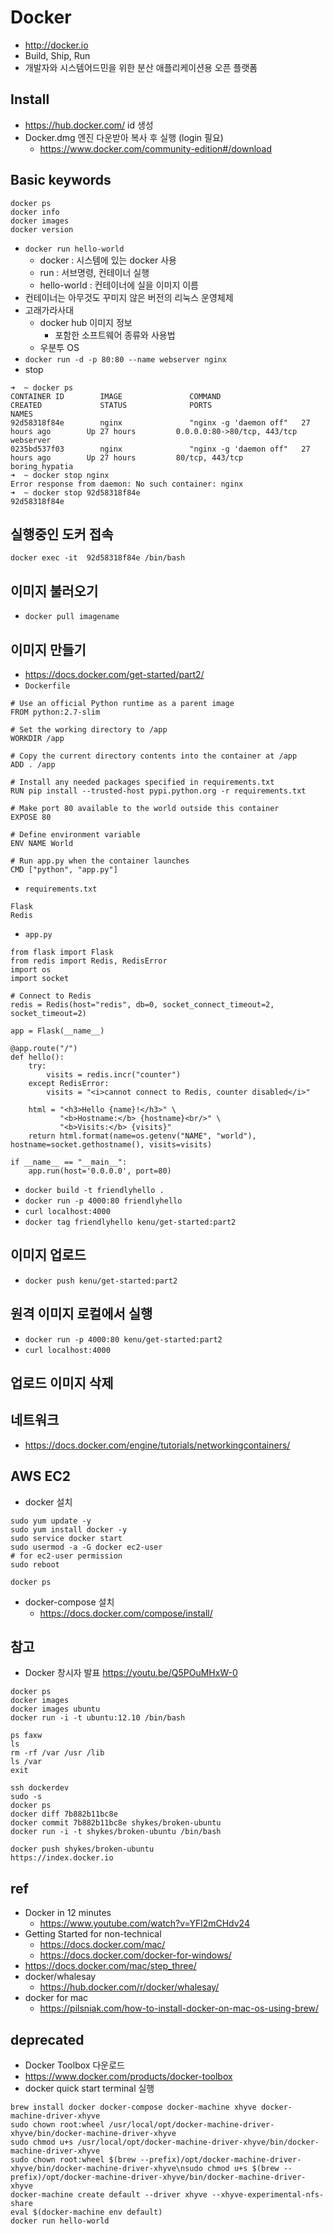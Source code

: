 # Docker

* http://docker.io
* Build, Ship, Run
* 개발자와 시스템어드민을 위한 분산 애플리케이션용 오픈 플랫폼

## Install
* https://hub.docker.com/ id 생성
* Docker.dmg 엔진 다운받아 복사 후 실행 (login 필요)
  * https://www.docker.com/community-edition#/download

## Basic keywords
```
docker ps
docker info
docker images
docker version
```

* `docker run hello-world`
  * docker : 시스템에 있는 docker 사용
  * run : 서브명령, 컨테이너 실행
  * hello-world : 컨테이너에 실을 이미지 이름
* 컨테이너는 아무것도 꾸미지 않은 버전의 리눅스 운영체제
* 고래가라사대
  * docker hub 이미지 정보
    * 포함한 소프트웨어 종류와 사용법
  * 우분투 OS
* `docker run -d -p 80:80 --name webserver nginx`
* stop

```
➜  ~ docker ps
CONTAINER ID        IMAGE               COMMAND                  CREATED             STATUS              PORTS                         NAMES
92d58318f84e        nginx               "nginx -g 'daemon off"   27 hours ago        Up 27 hours         0.0.0.0:80->80/tcp, 443/tcp   webserver
0235bd537f03        nginx               "nginx -g 'daemon off"   27 hours ago        Up 27 hours         80/tcp, 443/tcp               boring_hypatia
➜  ~ docker stop nginx
Error response from daemon: No such container: nginx
➜  ~ docker stop 92d58318f84e
92d58318f84e
```

## 실행중인 도커 접속

```
docker exec -it  92d58318f84e /bin/bash
```

## 이미지 불러오기
* `docker pull imagename`

## 이미지 만들기
* https://docs.docker.com/get-started/part2/
* `Dockerfile`

```
# Use an official Python runtime as a parent image
FROM python:2.7-slim

# Set the working directory to /app
WORKDIR /app

# Copy the current directory contents into the container at /app
ADD . /app

# Install any needed packages specified in requirements.txt
RUN pip install --trusted-host pypi.python.org -r requirements.txt

# Make port 80 available to the world outside this container
EXPOSE 80

# Define environment variable
ENV NAME World

# Run app.py when the container launches
CMD ["python", "app.py"]
```

* `requirements.txt`

```
Flask
Redis
```

* `app.py`

```
from flask import Flask
from redis import Redis, RedisError
import os
import socket

# Connect to Redis
redis = Redis(host="redis", db=0, socket_connect_timeout=2, socket_timeout=2)

app = Flask(__name__)

@app.route("/")
def hello():
    try:
        visits = redis.incr("counter")
    except RedisError:
        visits = "<i>cannot connect to Redis, counter disabled</i>"

    html = "<h3>Hello {name}!</h3>" \
           "<b>Hostname:</b> {hostname}<br/>" \
           "<b>Visits:</b> {visits}"
    return html.format(name=os.getenv("NAME", "world"), hostname=socket.gethostname(), visits=visits)

if __name__ == "__main__":
    app.run(host='0.0.0.0', port=80)
```

* `docker build -t friendlyhello .`
* `docker run -p 4000:80 friendlyhello`
* `curl localhost:4000`
* `docker tag friendlyhello kenu/get-started:part2`

## 이미지 업로드
* `docker push kenu/get-started:part2`

## 원격 이미지 로컬에서 실행
* `docker run -p 4000:80 kenu/get-started:part2`
* `curl localhost:4000`

## 업로드 이미지 삭제

## 네트워크
* https://docs.docker.com/engine/tutorials/networkingcontainers/

## AWS EC2
* docker 설치

```
sudo yum update -y
sudo yum install docker -y
sudo service docker start
sudo usermod -a -G docker ec2-user
# for ec2-user permission
sudo reboot

docker ps
```

* docker-compose 설치
  * https://docs.docker.com/compose/install/

## 참고

* Docker 창시자 발표 https://youtu.be/Q5POuMHxW-0

```
docker ps
docker images
docker images ubuntu
docker run -i -t ubuntu:12.10 /bin/bash

ps faxw
ls
rm -rf /var /usr /lib
ls /var
exit

ssh dockerdev
sudo -s
docker ps
docker diff 7b882b11bc8e
docker commit 7b882b11bc8e shykes/broken-ubuntu
docker run -i -t shykes/broken-ubuntu /bin/bash

docker push shykes/broken-ubuntu
https://index.docker.io
```

## ref
* Docker in 12 minutes
  * https://www.youtube.com/watch?v=YFl2mCHdv24
* Getting Started for non-technical
  * https://docs.docker.com/mac/
  * https://docs.docker.com/docker-for-windows/
* https://docs.docker.com/mac/step_three/
* docker/whalesay
  * https://hub.docker.com/r/docker/whalesay/
* docker for mac
  * https://pilsniak.com/how-to-install-docker-on-mac-os-using-brew/

## deprecated

* Docker Toolbox 다운로드
* https://www.docker.com/products/docker-toolbox
* docker quick start terminal 실행

```
brew install docker docker-compose docker-machine xhyve docker-machine-driver-xhyve
sudo chown root:wheel /usr/local/opt/docker-machine-driver-xhyve/bin/docker-machine-driver-xhyve
sudo chmod u+s /usr/local/opt/docker-machine-driver-xhyve/bin/docker-machine-driver-xhyve
sudo chown root:wheel $(brew --prefix)/opt/docker-machine-driver-xhyve/bin/docker-machine-driver-xhyve\nsudo chmod u+s $(brew --prefix)/opt/docker-machine-driver-xhyve/bin/docker-machine-driver-xhyve
docker-machine create default --driver xhyve --xhyve-experimental-nfs-share
eval $(docker-machine env default)
docker run hello-world
```
